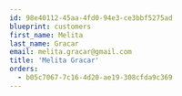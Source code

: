 ```yaml
---
id: 98e40112-45aa-4fd0-94e3-ce3bbf5275ad
blueprint: customers
first_name: Melita
last_name: Gracar
email: melita.gracar@gmail.com
title: 'Melita Gracar'
orders:
  - b05c7067-7c16-4d20-ae19-308cfda9c369
---
```

